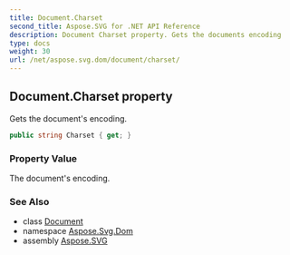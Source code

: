 ```yaml
---
title: Document.Charset
second_title: Aspose.SVG for .NET API Reference
description: Document Charset property. Gets the documents encoding
type: docs
weight: 30
url: /net/aspose.svg.dom/document/charset/
---
```

## Document.Charset property

Gets the document's encoding.

```csharp
public string Charset { get; }
```

### Property Value

The document's encoding.

### See Also

* class [Document](../)
* namespace [Aspose.Svg.Dom](../../../aspose.svg.dom/)
* assembly [Aspose.SVG](../../../)
